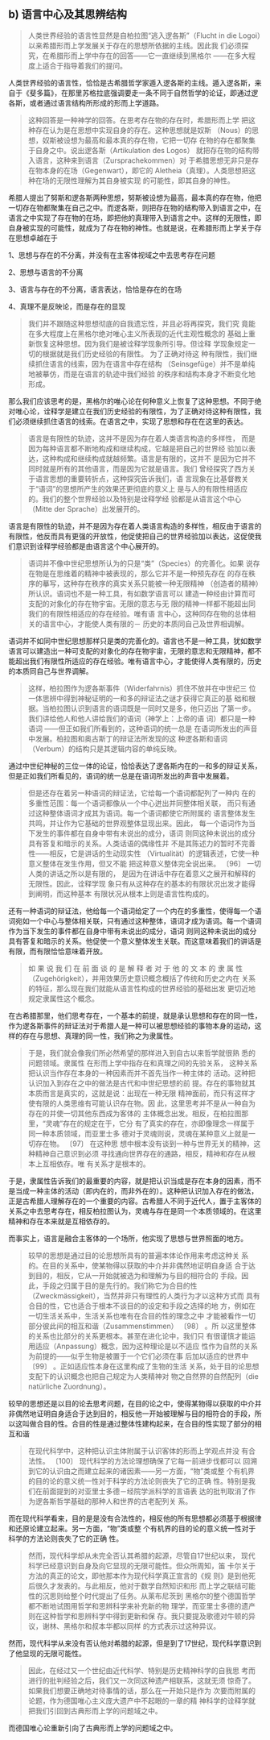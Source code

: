 <h2>b) 语言中心及其思辨结构</h2><blockquote data-pid="JIMzqy1a">人类世界经验的语言性显然是自柏拉图“逃入逻各斯”（Flucht in die Logoi）以来希腊形而上学发展关于存在的思想所依据的主线。因此我 们必须探究，在希腊形而上学中存在的回答——它一直继续到黑格尔 ——在多大程度上适合于指导着我们的提问。</blockquote><p data-pid="DsHWvrnq">人类世界经验的语言性，恰恰是古希腊哲学家遁入逻各斯的主线。遁入逻各斯，来自于《斐多篇》，在那里苏格拉底强调要走一条不同于自然哲学的论证，即通过逻各斯，或者通过语言结构所形成的形而上学道路。</p><blockquote data-pid="sb80Pycy">这种回答是一种神学的回答。在思考存在物的存在时，希腊形而上学 把这种存在认为是在思想中实现自身的存在。这种思想就是奴斯 （Nous）的思想，奴斯被设想为最高和最本真的存在物，它把一切存 在物的存在都聚集于自身之中。说出逻各斯（Artikulation des Logos） 就把存在物的结构带入语言，这种来到语言（Zursprachekommen）对 于希腊思想无非只是存在物本身的在场（Gegenwart），即它的 Aletheia（真理）。人类思想把这种在场的无限性理解为其自身被实现 的可能性，即其自身的神性。</blockquote><p data-pid="ZglEY3kR">希腊人提出了努斯和逻各斯两种思想，努斯被设想为最高，最本真的存在物，他把一切存在物都聚集在自己之中。而逻各斯，则把存在物的结构带入到语言之中，在语言之中实现了存在物的在场，即把他的真理带入到语言之中。这样的无限性，即自身被实现的可能性，就成为了存在物的神性。也就是说，在希腊形而上学关于存在思想卓越在于</p><p data-pid="1cn6YH0p">1、思想与存在的不分离，并没有在主客体视域之中去思考存在问题</p><p data-pid="Q3UKimfZ">2、思想与语言的不分离</p><p data-pid="2fXflIFi">3、语言与存在的不分离，语言表达，恰恰是存在的在场</p><p data-pid="xX6WZ5OA">4、真理不是反映论，而是存在的显现</p><blockquote data-pid="n41I-CWP">我们并不跟随这种思想彻底的自我遗忘性，并且必将再探究，我们究 竟能在多大程度上在黑格尔绝对唯心主义所表现的近代主观性概念的 基础上重新恢复这种思想。因为我们是被诠释学现象所引导。但诠释 学现象规定一切的根据就是我们历史经验的有限性。 为了正确对待这 种有限性，我们继续抓住语言的线索，因为在语言中存在结构 （Seinsgefüge）并不是单纯地被摹仿，而是在语言的轨迹中我们经验 的秩序和结构本身才不断变化地形成。 </blockquote><p data-pid="aKKqYxjs">那么我们应该思考的是，黑格尔的唯心论在何种意义上恢复了这种思想。不同于绝对唯心论，诠释学是建立在我们历史经验的有限性，为了正确对待这种有限性，我们必须继续抓住语言的线索。在语言之中，实现了思想和存在在这里的表达。</p><blockquote data-pid="D5En_tpY">语言是有限性的轨迹，这并不是因为存在着人类语言构造的多样性， 而是因为每种语言都不断地构成和继续构成，它越是把自己的世界经 验加以表达，这种构成和继续构成就越频繁。语言是有限的，这并不 是因为它并不同时就是所有的其他语言，而是因为它就是语言。我们 曾经探究了西方关于语言思想的重要转折点，这种探究告诉我们，语 言现象在比基督教关于“语词”的思想所产生的效果还更彻底的意义上 是与人的有限性相适应的。我们的整个世界经验以及特别是诠释学经 验都是从语言这个中心 （Mitte der Sprache）出发展开的。 </blockquote><p data-pid="03wDdPmq">语言是有限性的轨迹，并不是因为存在着人类语言构造的多样性，相反由于语言的有限性，他反而具有更强的开放性，他促使把自己的世界经验加以表达，这促使我们意识到诠释学经验都是由语言这个中心展开的。</p><blockquote data-pid="IW5lgmRk">语词并不像中世纪思想所认为的只是“类”（Species）的完善化。如果 说存在物是在思维着的精神中被表现的，那么它并不是一种预先存在 的存在秩序的摹写，这种存在秩序的真实关系只能被一种无限精神 （创造者的精神）所认识。语词也不是一种工具，有如数学语言可以 建造一种经由计算而可支配的对象化的存在物宇宙。无限的意志与无 限的精神一样都不能超出同我们的有限性相适应的存在经验。唯有语 言中心，这种同存在物的总体相关的语言中心，才能使人类有限的－ 历史的本质同自己及世界相调解。</blockquote><p data-pid="FIdFH-Cb">语词并不如同中世纪思想那样只是类的完善化的。语言也不是一种工具，犹如数学语言可以建造出一种可支配的对象化的存在物宇宙，无限的意志和无限精神，都不能超出我们有限性所适应的存在经验。唯有语言中心，才能使得人类有限的，历史的本质同自己与世界调解。</p><blockquote data-pid="dF3bW5vp">这样，柏拉图作为逻各斯事件（Widerfahrnis）抓住不放并在中世纪三 位一体思辨中得到神秘证明的一和多的辩证法之谜才获得它真正的基 础和根据。当柏拉图认识到语言的语词既是一同时又是多，他只迈出 了第一步。我们讲给他人和他人讲给我们的语词（神学上：上帝的语 词）都只是一种语词 ——但正如我们所看到的，这种语词的统一总是 在语词所发出的声音中发展。柏拉图和奥古斯丁的辩证法所发现的这 种逻各斯和语词（Verbum）的结构只是其逻辑内容的单纯反映。</blockquote><p data-pid="t_NUQtBu">通过中世纪神秘的三位一体的论证，恰恰表达了逻各斯内在的一和多的辩证关系，但是正如我们所看见的，语词的统一总是在语词所发出的声音中发展着。</p><blockquote data-pid="7uQiTEGa">但是还存在着另一种语词的辩证法，它给每一个语词都配列了一种内 在的多重性范围：每一个语词都像从一个中心迸出并同整体相关联， 而只有通过这种整体语词才成其为语词。每一个语词都使它所附属的 语言整体发生共鸣，并让作为它基础的世界观整体显现出来。因此， 每一个语词作为当下发生的事件都在自身中带有未说出的成分，语词 则同这种未说出的成分具有答复和暗示的关系。人类话语的偶缘性并 不是其陈述力的暂时不完善性——相反，它是讲话的生动现实性 （Virtualität）的逻辑表述，它使一种意义整体在发生作用，但又不能 把这种意义整体完全说出来。 〔96〕 一切人类的讲话之所以是有限的， 是因为在讲话中存在着意义之展开和解释的无限性。因此，诠释学现 象只有从这种存在的基本的有限状况出发才能得到阐明，而这种基本 有限状况从根本上则是语言性构成的。 </blockquote><p data-pid="dgPUGX1o">还有一种语词的辩证法，他给每一个语词给定了一个内在的多重性，使得每一个语词宛如一个中心与整体相关联，只有通过这种整体，语词才成为语词。每一个语词作为当下发生的事件都在自身中带有未说出的成分，语词 则同这种未说出的成分具有答复和暗示的关系。他促使一个意义整体发生关联。而这意味着我们的讲话是有限，而有限恰恰意味着开放。</p><blockquote data-pid="pK4r1nmn">如 果 说 我 们 在 前 面 谈 的 是 解 释 者 对 于 他 的 文 本 的 隶 属 性 （Zugehörigkeit），并用效果历史意识概念概括了传统和历史之内在 关系的特征，那么现在我们就能从语言性构成的世界经验的基础出发 更切近地规定隶属性这个概念。 </blockquote><p data-pid="8tn9g3hU">在古希腊那里，他们思考存在，一个基本的前提，就是承认思想和存在的同一性，作为逻各斯事件的辩证法对于希腊人是一种可以被思想经验的事物本身的运动，这样的存在与思想、真理的同一性，我们称之为隶属性。</p><blockquote data-pid="uQePPxe9">于是，我们就会像我们所必然希望的那样进入到自古以来哲学就很熟 悉的问题领域。隶属性 在形而上学中指存在和真理之间的先验关系， 这种关系把认识当作存在本身的一种因素而并不首先当作一种主体的 活动。这种把认识加入到存在之中的做法是古代和中世纪思想的前 提。存在的事物就其本质而言是真实的，这就是说：出现在一种无限 精神面前，而只有这样才使有限的人类思维有可能认识存在物。因 此，这里思考并不是从一种自为存在的并使一切其他东西成为客体的 主体概念出发。相反，在柏拉图那里，“灵魂”存在的规定在于，它分 有了真实的存在，亦即像理念一样属于同一种本质领域，而亚里士多 德对于灵魂则说，灵魂在某种意义上就是一切存在物。 〔97〕 在这种思 想中根本没有谈到一种与世界无关的精神，这种精神自己意识到必须 寻找通向世界存在的通路，相反，精神和存在从根本上互相依存。唯 有关系才是根本的。 </blockquote><p data-pid="FeQGJ1KX">于是，隶属性告诉我们的最重要的内容，就是把认识当成是存在本身的因素，而不是当成一种主体的活动（即内在的，而非外在的）。这种把认识加入存在的做法，正是古希腊人理解存在的一个重要的内容。古希腊人不同于近代人，置于主客体的关系之中去思考存在，相反柏拉图认为，灵魂与存在是同一个本质领域的。在这里精神和存在本来就是互相依存的。</p><p data-pid="-LoxJ6B1">而事实上，语言是融合主客体的一个场所，他实现了思想与世界照面的地方。</p><blockquote data-pid="V1CdAfKc">较早的思想是通过目的论思想所具有的普遍本体论作用来考虑这种关 系的。在目的关系中，使某物得以获取的中介并非偶然地证明自身适 合于达到目的，相反，它从一开始就被选为和理解为与目的相符合的 手段。因此，手段之归属于目的是先行的。我们称它为合目的性 （Zweckmässigkeit），当然并非只有理性的人类行为才以这种方式而 具有合目的性，它也适合于根本不谈目的的设定和手段之选择的地 方，例如在一切生活关系中，生活关系也唯有在合目的性的理念之中 才能被看作一切部分彼此间的相互和谐（Zusammenstimmen） 〔98〕 。所 以这里整体的关系也比部分的关系更根本。甚至在进化论中，我们只 有很谨慎才能运用适应（Anpassung）概念，因为这种理论是以不适应 性作为自然的关系为前提的——似乎生物是被置于一个它们必须在事 后加以适应的世界中 〔99〕 。正如适应性本身在这里构成了生物的生活 关系，处于目的论思想支配下的认识概念也把自己规定为人类精神对 物之自然界的自然配列（die natürliche Zuordnung）。</blockquote><p data-pid="opg15bcv">较早的思想还是以目的论去思考问题，在目的论之中，使得某物得以获取的中介并非偶然地证明自身适合于达到目的，相反他一开始被理解与目的相符合的手段，所以这叫做合目的性。合目的性是通过整体性建构起来，在合目的性实现了部分的相互和谐</p><blockquote data-pid="ENKMilZf">在现代科学中，这种把认识主体附属于认识客体的形而上学观点并没 有合法性。 〔100〕 现代科学的方法论理想确保了它每一前进步伐都可以 回溯到它的认识由之而建立起来的诸因素——另一方面，“物”类或整 个有机界的目的论的意义统一性对于科学的方法论则丧失了它的正确 性。特别是我们在前面提到的对亚里士多德－经院学派科学的言语表 达的批判取消了作为逻各斯哲学基础的那种人和世界的古老配列关 系。 </blockquote><p data-pid="12W1KDu1">而在现代科学看来，目的是是没有合法性的，相反他的所有思想都必须基于根据律和还原论建立起来。另一方面，“物”类或整 个有机界的目的论的意义统一性对于科学的方法论则丧失了它的正确 性。</p><blockquote data-pid="5WjL90Y4">然而，现代科学却从未完全否认其希腊的起源，尽管自17世纪以来， 现代科学已经意识到自身及向它显现的无限可能性。但众所周知，笛 卡尔关于方法的真正的论文，即他那本作为现代科学真正宣言的《规 则》是到他死后很久才发表的。与此相反，他对于数学自然知识和形 而上学之联结可能性的沉思则给整个时代提出了任务。从莱布尼茨到 黑格尔的整个德国哲学都不断地试图用哲学和思辨科学来补充新的物 理学，而亚里士多德的遗产则在这种哲学和思辨科学中得到更新和保 存。我只要提及歌德对牛顿的异议，谢林、黑格尔和叔本华都以同样 的方式表示过这种异议。</blockquote><p data-pid="6xtR83ge">然而，现代科学从来没有否认他对希腊的起源，但是到了17世纪，现代科学意识到了他显现的无限可能性。</p><blockquote data-pid="vSS-e2XZ">因此，在经过又一个世纪由近代科学、特别是历史精神科学的自我思 考而进行的批判经验之后，我们又一次同这种遗产相联系，这就无须 惊奇了。如果我们想要正确地对待事情的话，那么在一开始只是作为 次要而附属的论题，作为德国唯心主义庞大遗产中不起眼的一章的精 神科学的诠释学就把我们引回到古典形而上学的问题域之中。 </blockquote><p data-pid="arLuLTrE">而德国唯心论重新引向了古典形而上学的问题域之中。</p>